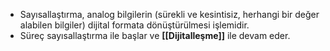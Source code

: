 - Sayısallaştırma, analog bilgilerin (sürekli ve kesintisiz, herhangi bir değer alabilen bilgiler) dijital formata dönüştürülmesi işlemidir.
- Süreç sayısallaştırma ile başlar ve **[[Dijitalleşme]]** ile devam eder.